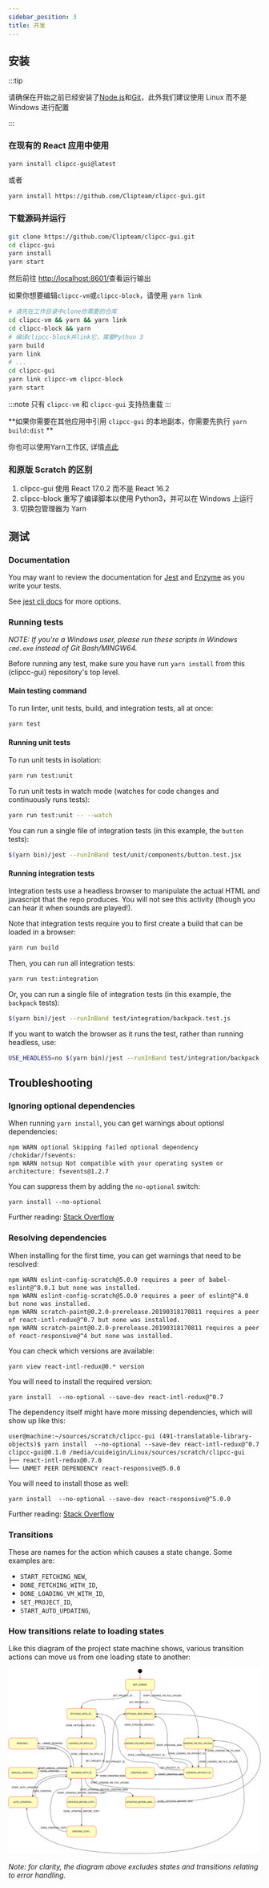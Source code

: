 ```yaml
---
sidebar_position: 3
title: 开发
---
```


## 安装

:::tip

请确保在开始之前已经安装了[Node.js](https:////www.nodejs.org)和[Git](https://git-scm.com/)，此外我们建议使用 Linux 而不是 Windows 进行配置

:::

### 在现有的 React 应用中使用
```bash
yarn install clipcc-gui@latest
```
或者
```bash
yarn install https://github.com/Clipteam/clipcc-gui.git
```
### 下载源码并运行
```bash
git clone https://github.com/Clipteam/clipcc-gui.git
cd clipcc-gui
yarn install
yarn start
```
然后前往 [http://localhost:8601/](http://localhost:8601/)查看运行输出

如果你想要编辑`clipcc-vm`或`clipcc-block`，请使用 ``yarn link``
```bash
# 请先在工作目录中clone你需要的仓库
cd clipcc-vm && yarn && yarn link
cd clipcc-block && yarn
# 编译clipcc-block并link它，需要Python 3
yarn build
yarn link
# ...
cd clipcc-gui
yarn link clipcc-vm clipcc-block
yarn start
```
:::note 
只有 ``clipcc-vm`` 和 ``clipcc-gui`` 支持热重载
:::

**如果你需要在其他应用中引用 ``clipcc-gui`` 的本地副本，你需要先执行 ``yarn build:dist`` **

你也可以使用Yarn工作区, 详情[点此](hhttps://classic.yarnpkg.com/blog/2017/08/02/introducing-workspaces/)

### 和原版 Scratch 的区别
1. clipcc-gui 使用 React 17.0.2 而不是 React 16.2
2. clipcc-block 重写了编译脚本以使用 Python3，并可以在 Windows 上运行
3. 切换包管理器为 Yarn
## 测试
### Documentation

You may want to review the documentation for [Jest](https://facebook.github.io/jest/docs/en/api.html) and [Enzyme](http://airbnb.io/enzyme/docs/api/) as you write your tests.

See [jest cli docs](https://facebook.github.io/jest/docs/en/cli.html#content) for more options.

### Running tests

*NOTE: If you're a Windows user, please run these scripts in Windows `cmd.exe`  instead of Git Bash/MINGW64.*

Before running any test, make sure you have run `yarn install` from this (clipcc-gui) repository's top level.

#### Main testing command

To run linter, unit tests, build, and integration tests, all at once:
```bash
yarn test
```

#### Running unit tests

To run unit tests in isolation:
```bash
yarn run test:unit
```

To run unit tests in watch mode (watches for code changes and continuously runs tests):
```bash
yarn run test:unit -- --watch
```

You can run a single file of integration tests (in this example, the `button` tests):

```bash
$(yarn bin)/jest --runInBand test/unit/components/button.test.jsx
```

#### Running integration tests

Integration tests use a headless browser to manipulate the actual HTML and javascript that the repo
produces. You will not see this activity (though you can hear it when sounds are played!).

Note that integration tests require you to first create a build that can be loaded in a browser:

```bash
yarn run build
```

Then, you can run all integration tests:

```bash
yarn run test:integration
```

Or, you can run a single file of integration tests (in this example, the `backpack` tests):

```bash
$(yarn bin)/jest --runInBand test/integration/backpack.test.js
```

If you want to watch the browser as it runs the test, rather than running headless, use:

```bash
USE_HEADLESS=no $(yarn bin)/jest --runInBand test/integration/backpack.test.js
```

## Troubleshooting

### Ignoring optional dependencies

When running `yarn install`, you can get warnings about optionsl dependencies:

```
npm WARN optional Skipping failed optional dependency /chokidar/fsevents:
npm WARN notsup Not compatible with your operating system or architecture: fsevents@1.2.7
```

You can suppress them by adding the `no-optional` switch:

```
yarn install --no-optional
```

Further reading: [Stack Overflow](https://stackoverflow.com/questions/36725181/not-compatible-with-your-operating-system-or-architecture-fsevents1-0-11)

### Resolving dependencies

When installing for the first time, you can get warnings that need to be resolved:

```
npm WARN eslint-config-scratch@5.0.0 requires a peer of babel-eslint@^8.0.1 but none was installed.
npm WARN eslint-config-scratch@5.0.0 requires a peer of eslint@^4.0 but none was installed.
npm WARN scratch-paint@0.2.0-prerelease.20190318170811 requires a peer of react-intl-redux@^0.7 but none was installed.
npm WARN scratch-paint@0.2.0-prerelease.20190318170811 requires a peer of react-responsive@^4 but none was installed.
```

You can check which versions are available:

```
yarn view react-intl-redux@0.* version
```

You will need to install the required version:

```
yarn install  --no-optional --save-dev react-intl-redux@^0.7
```

The dependency itself might have more missing dependencies, which will show up like this:

```
user@machine:~/sources/scratch/clipcc-gui (491-translatable-library-objects)$ yarn install  --no-optional --save-dev react-intl-redux@^0.7
clipcc-gui@0.1.0 /media/cuideigin/Linux/sources/scratch/clipcc-gui
├── react-intl-redux@0.7.0
└── UNMET PEER DEPENDENCY react-responsive@5.0.0
```

You will need to install those as well:

```
yarn install  --no-optional --save-dev react-responsive@^5.0.0
```

Further reading: [Stack Overflow](https://stackoverflow.com/questions/46602286/npm-requires-a-peer-of-but-all-peers-are-in-package-json-and-node-modules)
### Transitions

These are names for the action which causes a state change. Some examples are:

* `START_FETCHING_NEW`,
* `DONE_FETCHING_WITH_ID`,
* `DONE_LOADING_VM_WITH_ID`,
* `SET_PROJECT_ID`,
* `START_AUTO_UPDATING`,

### How transitions relate to loading states

Like this diagram of the project state machine shows, various transition actions can move us from one loading state to another:

![Project state diagram](/img/project_state_diagram.svg)

_Note: for clarity, the diagram above excludes states and transitions relating to error handling._
